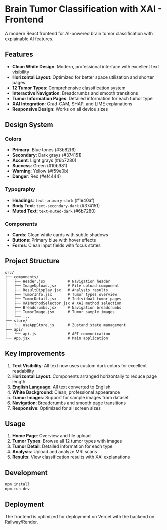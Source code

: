 # Brain Tumor Classification with XAI - Frontend

A modern React frontend for AI-powered brain tumor classification with explainable AI features.

## Features

- **Clean White Design**: Modern, professional interface with excellent text visibility
- **Horizontal Layout**: Optimized for better space utilization and shorter pages
- **12 Tumor Types**: Comprehensive classification system
- **Interactive Navigation**: Breadcrumbs and smooth transitions
- **Tumor Information Pages**: Detailed information for each tumor type
- **XAI Integration**: Grad-CAM, SHAP, and LIME explanations
- **Responsive Design**: Works on all device sizes

## Design System

### Colors
- **Primary**: Blue tones (#3b82f6)
- **Secondary**: Dark grays (#374151)
- **Accent**: Light grays (#6b7280)
- **Success**: Green (#10b981)
- **Warning**: Yellow (#f59e0b)
- **Danger**: Red (#ef4444)

### Typography
- **Headings**: `text-primary-dark` (#1e40af)
- **Body Text**: `text-secondary-dark` (#374151)
- **Muted Text**: `text-muted-dark` (#6b7280)

### Components
- **Cards**: Clean white cards with subtle shadows
- **Buttons**: Primary blue with hover effects
- **Forms**: Clean input fields with focus states

## Project Structure

```
src/
├── components/
│   ├── Header.jsx          # Navigation header
│   ├── ImageUpload.jsx     # File upload component
│   ├── ResultDisplay.jsx   # Analysis results
│   ├── TumorInfo.jsx       # Tumor types overview
│   ├── TumorDetail.jsx     # Individual tumor pages
│   ├── XAIMethodSelector.jsx # XAI method selection
│   ├── Breadcrumbs.jsx     # Navigation breadcrumbs
│   ├── TumorImage.jsx      # Tumor sample images
│   └── ...
├── store/
│   └── useAppStore.js      # Zustand state management
├── api/
│   └── api.js              # API communication
└── App.jsx                 # Main application
```

## Key Improvements

1. **Text Visibility**: All text now uses custom dark colors for excellent readability
2. **Horizontal Layout**: Components arranged horizontally to reduce page length
3. **English Language**: All text converted to English
4. **White Background**: Clean, professional appearance
5. **Tumor Images**: Support for sample images from dataset
6. **Navigation**: Breadcrumbs and smooth page transitions
7. **Responsive**: Optimized for all screen sizes

## Usage

1. **Home Page**: Overview and file upload
2. **Tumor Types**: Browse all 12 tumor types with images
3. **Tumor Detail**: Detailed information for each type
4. **Analysis**: Upload and analyze MRI scans
5. **Results**: View classification results with XAI explanations

## Development

```bash
npm install
npm run dev
```

## Deployment

The frontend is optimized for deployment on Vercel with the backend on Railway/Render.
